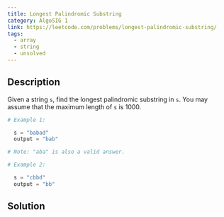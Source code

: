 ```yaml
---
title: Longest Palindromic Substring
category: AlgoSIG 1
link: https://leetcode.com/problems/longest-palindromic-substring/
tags:
  - array
  - string
  - unsolved
---
```


## Description

Given a string `s`, find the longest palindromic substring in `s`. You may assume that the maximum length of `s` is 1000.

```python
# Example 1:

  s = "babad"
  output = "bab"

# Note: "aba" is also a valid answer.
```

```python
# Example 2:

  s = "cbbd"
  output = "bb"
```

## Solution
